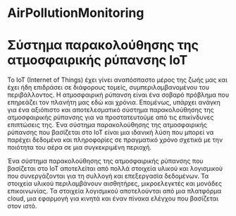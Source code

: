 # AirPollutionMonitoring
# Σύστημα παρακολούθησης της ατμοσφαιρικής ρύπανσης IoT
Το IoT (Internet of Things) έχει γίνει αναπόσπαστο μέρος της ζωής μας και έχει ήδη επιδράσει σε διάφορους τομείς, συμπεριλαμβανομένου του περιβάλλοντος. Η ατμοσφαιρική ρύπανση είναι ένα σοβαρό πρόβλημα που επηρεάζει τον πλανήτη μας εδώ και χρόνια. Επομένως, υπάρχει ανάγκη για ένα αξιόπιστο και αποτελεσματικό σύστημα παρακολούθησης της ατμοσφαιρικής ρύπανσης για να προστατευτούμε από τις επικίνδυνες επιπτώσεις της. Ένα σύστημα παρακολούθησης της ατμοσφαιρικής ρύπανσης που βασίζεται στο IoT είναι μια ιδανική λύση που μπορεί να παρέχει δεδομένα και πληροφορίες σε πραγματικό χρόνο σχετικά με την ποιότητα του αέρα σε μια συγκεκριμένη περιοχή.

Ένα σύστημα παρακολούθησης της ατμοσφαιρικής ρύπανσης που βασίζεται στο IoT αποτελείται από πολλά στοιχεία υλικού και λογισμικού που συνεργάζονται για τη συλλογή και επεξεργασία δεδομένων. Τα στοιχεία υλικού περιλαμβάνουν αισθητήρες, μικροελεγκτές και μονάδες επικοινωνίας. Τα στοιχεία λογισμικού αποτελούνται από μια πλατφόρμα cloud, μια εφαρμογή για κινητά και έναν πίνακα ελέγχου που βασίζεται στον ιστό.




